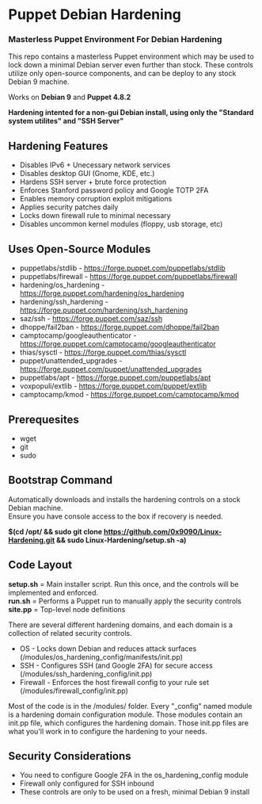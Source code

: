 # Puppet Debian Hardening
### Masterless Puppet Environment For Debian Hardening
This repo contains a masterless Puppet environment which may be used to lock down a minimal Debian server even further
than stock. These controls utilize only open-source components, and can be deploy to any stock Debian 9 machine.

Works on **Debian 9** and **Puppet 4.8.2** 

__Hardening intented for a non-gui Debian install, using only the "Standard system utilites" and "SSH Server"__

## Hardening Features
* Disables IPv6 + Unecessary network services
* Disables desktop GUI (Gnome, KDE, etc.)
* Hardens SSH server + brute force protection
* Enforces Stanford password policy and Google TOTP 2FA
* Enables memory corruption exploit mitigations
* Applies security patches daily
* Locks down firewall rule to minimal necessary
* Disables uncommon kernel modules (floppy, usb storage, etc)

## Uses Open-Source Modules
* puppetlabs/stdlib - https://forge.puppet.com/puppetlabs/stdlib
* puppetlabs/firewall - https://forge.puppet.com/puppetlabs/firewall
* hardening/os_hardening - https://forge.puppet.com/hardening/os_hardening
* hardening/ssh_hardening - https://forge.puppet.com/hardening/ssh_hardening
* saz/ssh - https://forge.puppet.com/saz/ssh
* dhoppe/fail2ban - https://forge.puppet.com/dhoppe/fail2ban
* camptocamp/googleauthenticator - https://forge.puppet.com/camptocamp/googleauthenticator
* thias/sysctl - https://forge.puppet.com/thias/sysctl
* puppet/unattended_upgrades - https://forge.puppet.com/puppet/unattended_upgrades
* puppetlabs/apt - https://forge.puppet.com/puppetlabs/apt
* voxpopuli/extlib - https://forge.puppet.com/puppet/extlib
* camptocamp/kmod - https://forge.puppet.com/camptocamp/kmod

## Prerequesites
* wget
* git
* sudo

## Bootstrap Command
Automatically downloads and installs the hardening controls on a stock Debian machine.  
Ensure you have console access to the box if recovery is needed.

**$(cd /opt/ && sudo git clone https://github.com/0x9090/Linux-Hardening.git && sudo Linux-Hardening/setup.sh -a)**

## Code Layout
**setup.sh** = Main installer script. Run this once, and the controls will be implemented and enforced.  
**run.sh** = Performs a Puppet run to manually apply the security controls  
**site.pp** = Top-level node definitions  

There are several different hardening domains, and each domain is a collection of related security controls.

* OS - Locks down Debian and reduces attack surfaces (/modules/os_hardening_config/manifests/init.pp)
* SSH - Configures SSH (and Google 2FA) for secure access (/modules/ssh_hardening_config/init.pp)
* Firewall - Enforces the host firewall config to your rule set (/modules/firewall_config/init.pp)

Most of the code is in the /modules/ folder. Every "_config" named module is a hardening domain configuration module. 
Those modules contain an init.pp file, which configures the hardening domain. Those init.pp files are what you'll work 
in to configure the hardening to your needs.

## Security Considerations
* You need to configure Google 2FA in the os_hardening_config module
* Firewall only configured for SSH inbound
* These controls are only to be used on a fresh, minimal Debian 9 install
